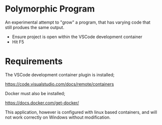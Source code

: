 # Polymorphic Program

An experimental attempt to "grow" a program, that has varying code that still produes the same output.

- Ensure project is open within the VSCode development container
- Hit F5

# Requirements

The VSCode development container plugin is installed;

https://code.visualstudio.com/docs/remote/containers

Docker must also be installed;

https://docs.docker.com/get-docker/

This application, however is configured with linux based containers, and will not work correctly on Windows without modification.
